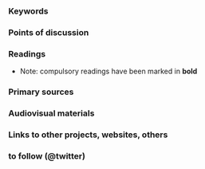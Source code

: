 ### Keywords


### Points of discussion


### Readings
* Note: compulsory readings have been marked in **bold**

### Primary sources


### Audiovisual materials


### Links to other projects, websites, others


### to follow (@twitter)

